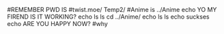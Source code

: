 #REMEMBER PWD IS
#twist.moe/ Temp2/
#Anime is ../Anime
echo YO MY FIREND IS IT WORKING?
echo ls
ls 
cd ../Anime/
echo ls
ls
echo suckses
echo ARE YOU HAPPY NOW?
#why
